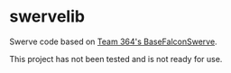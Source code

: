 # swervelib

Swerve code based on [Team 364's BaseFalconSwerve](https://github.com/Team364/BaseFalconSwerve).

This project has not been tested and is not ready for use.
